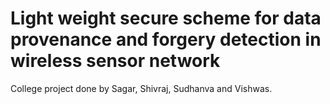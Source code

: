 # Light weight secure scheme for data provenance and forgery detection in wireless sensor network

College project done by Sagar, Shivraj, Sudhanva and Vishwas.
